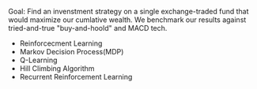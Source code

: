 Goal:
Find an invenstment strategy on a single exchange-traded fund that would maximize our cumlative wealth. We benchmark our results against tried-and-true "buy-and-hoold" and MACD tech.

- Reinforcecment Learning
- Markov Decision Process(MDP)
- Q-Learning
- Hill Climbing Algorithm
- Recurrent Reinforcement Learning
